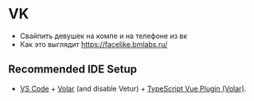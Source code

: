# VK

- Свайпить девушек на компе и на телефоне из вк
- Как это выглядит https://facelike.bmlabs.ru/

## Recommended IDE Setup

- [VS Code](https://code.visualstudio.com/) + [Volar](https://marketplace.visualstudio.com/items?itemName=Vue.volar) (and disable Vetur) + [TypeScript Vue Plugin (Volar)](https://marketplace.visualstudio.com/items?itemName=Vue.vscode-typescript-vue-plugin).
